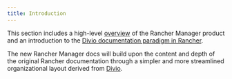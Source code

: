 ```yaml
---
title: Introduction
---
```


This section includes a high-level [overview](../docs/getting-started/introduction/overview.md) of the Rancher Manager product and an introduction to the [Divio documentation paradigm in Rancher](../docs/getting-started/introduction/what-are-divio-docs.md).

The new Rancher Manager docs will build upon the content and depth of the original Rancher documentation through a simpler and more streamlined organizational layout derived from [Divio](https://documentation.divio.com/).